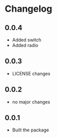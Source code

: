 # Changelog

## 0.0.4

- Added switch
- Added radio

## 0.0.3

- LICENSE changes

## 0.0.2

- no major changes

## 0.0.1

- Built the package
